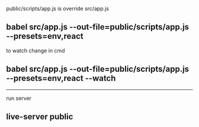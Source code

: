 public/scripts/app.js is override src/app.js

## babel src/app.js --out-file=public/scripts/app.js --presets=env,react

to watch change in cmd

## babel src/app.js --out-file=public/scripts/app.js --presets=env,react --watch

---

run server

## live-server public
